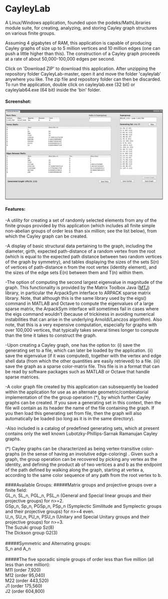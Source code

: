 # CayleyLab
A Linux/Windows application, founded upon the podeks/MathLibraries module suite, for creating, analyzing, and storing Cayley graph structures on various finite groups.

Assuming 4 gigabytes of RAM, this application is capable of producing Cayley graphs of size up to 5 million vertices and 10 million edges (one can push a little higher than this).  The construction of a Cayley graph proceeds at a rate of about 50,000-100,000 edges per second.

Click on 'Download ZIP' to download this application. After unzipping the repository folder CayleyLab-master, open it and move the folder 'cayleylab' anywhere you like. The zip file and repository folder can then be discarded. To run the application, double click on cayleylab.exe (32 bit) or cayleylab64.exe (64 bit) inside the 'bin' folder.

#### Screenshot:
![image 01](/screenshots/img01.jpg)

#### Features:
-A utility for creating a set of randomly selected elements from any of the finite groups provided by this application (which includes all finite simple non-abelian groups of order less than six million; see the list below), from which the Cayley graph can be created.

-A display of basic structural data pertaining to the graph, including the diameter, girth, expected path-distance of a random vertex from the root (which is equal to the expected path distance between two random vertices of the graph by symmetry), and tables displaying the sizes of the sets S(n) of vertices of path-distance n from the root vertex (identity element), and the sizes of the edge sets E(n) between them and T(n) within them.

-The option of computing the second largest eigenvalue in magnitude of the graph.  This functionality is provided by the Matrix Toolbox Java ([MTJ](https://github.com/fommil/matrix-toolkits-java.git)) library, in particular the ArpackSym interface to ARPACK sparse matrix library.  Note, that although this is the same library used by the eigs() command in MATLAB and Octave to compute the eigenvalues of a large sparse matrix, the ArpackSym interface will sometimes fail in cases where the eigs command wouldn’t (because of trickiness in avoiding numerical instabilities that can arise in the underlying Arnoldi/Lanczos algorithm).  Also note, that this is a very expensive computation, especially for graphs with over 100,000 vertices, that typically takes several times longer to compute than the time it takes to construct the graph.

-Upon creating a Cayley graph, one has the option to:
  (i) save the generating set to a file, which can later be loaded by the application.
 (ii) save the eigenvalue (if it was computed), together with the vertex and edge shell data (from which the other quantities are easily retrieved) to a file.
(iii) save the graph as a sparse color-matrix file.  This file is in a format that can be read by software packages such as MATLAB or Octave that handle sparse matrices.

-A color graph file created by this application can subsequently be loaded within the application for use as an alternate geometric/combinatorial implementation of the the group operation (*), by which further Cayley graphs can be created.
If you save a generating set in this context, then the file will contain as its header the name of the file containing the graph.  If you then load this generating set from file, then the graph will also automatically be loaded (so long as it is in the same directory).

-Also included is a catalog of predefined generating sets, which at present contains only the well known Lubotzky-Phillips-Sarnak Ramanujan Cayley graphs.

(*) Cayley graphs can be characterized as being vertex-transitive color-graphs (in the sense of having an involutive edge-coloring) .  Given such a graph, the group operation can be recovered by picking any vertex as the identity, and defining the product ab of two vertices a and b as the endpoint of the path defined by walking along the graph, starting at vertex a, according to the same color sequence of any path from the root vertex to b.

####Available Groups:
#####Matrix groups and projective groups over a finite field:<br>
GL_n, SL_n, PGL_n, PSL_n (General and Special linear groups and their projective groups) for n>=2.<br>
GSp_n, Sp_n, PGSp_n, PSp_n (Symplectic Similitude and Symplectic groups and their projective groups) for n>=4 even.<br>
U_n, SU_n, PU_n, PSU_n (Unitary and Special Unitary groups and their projective groups) for n>=3.<br>
The Suzuki group Sz(8)<br> 
The Dickson group G2(3)<br>
<br>
#####Symmetric and Alternating groups:<br>
S_n and A_n<br>
<br>
#####The five sporadic simple groups of order less than five million (all less than one million):<br>
M11 (order 7,920)<br>
M12 (order 95,040)<br>
M22 (order 443,520)<br>
J1 (order 175,560)<br>
J2 (order 604,800) <br>
